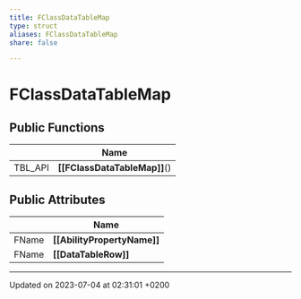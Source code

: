 ```yaml
---
title: FClassDataTableMap
type: struct
aliases: FClassDataTableMap
share: false

---
```


# FClassDataTableMap





## Public Functions

|                | Name           |
| -------------- | -------------- |
| TBL_API | **[[FClassDataTableMap]]**() |

## Public Attributes

|                | Name           |
| -------------- | -------------- |
| FName | **[[AbilityPropertyName]]**  |
| FName | **[[DataTableRow]]**  |

-------------------------------

Updated on 2023-07-04 at 02:31:01 +0200